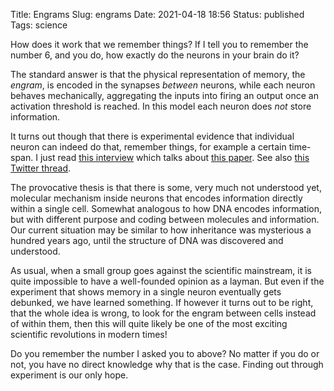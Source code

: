Title: Engrams
Slug: engrams
Date: 2021-04-18 18:56
Status: published
Tags: science

How does it work that we remember things?  If I tell you to remember the number
6, and you do, how exactly do the neurons in your brain do it?

The standard answer is that the physical representation of memory, the
*engram*, is encoded in the synapses _between_ neurons, while each neuron
behaves mechanically, aggregating the inputs into firing an output once an
activation threshold is reached. In this model each neuron does _not_ store
information.

It turns out though that there is experimental evidence that individual neuron can
indeed do that, remember things, for example a certain time-span. I just read
[this interview](https://join.substack.com/p/is-this-the-most-interesting-idea)
which talks about [this paper](https://www.pnas.org/content/111/41/14930).  See
also [this Twitter
thread](https://twitter.com/s_r_constantin/status/1383094664518045697).

The provocative thesis is that there is some, very much not understood yet,
molecular mechanism inside neurons that encodes information directly within
a single cell. Somewhat
analogous to how DNA encodes information, but with different purpose and
coding between molecules and information. Our current situation may be 
similar to how inheritance was mysterious a hundred years ago, until
the structure of DNA was discovered and understood.

As usual, when a small group goes against the scientific mainstream, it is quite
impossible to have a well-founded opinion as a layman. But even if the
experiment that shows memory in a single neuron eventually gets debunked, we
have learned something.  If however it turns out to be right, that the whole
idea is wrong, to look for the engram between cells instead of within them,
then this will quite likely be one of the most exciting scientific revolutions
in modern times!

Do you remember the number I asked you to above? No matter if you do or not,
you have no direct knowledge why that is the case. Finding out through
experiment is our only hope.
